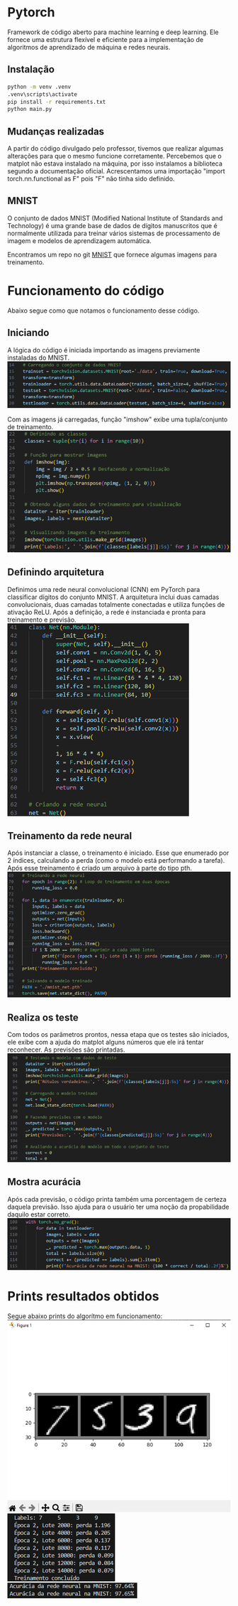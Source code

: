 # Pytorch

Framework de código aberto para machine learning e deep learning. Ele fornece uma estrutura flexível e eficiente para a implementação de algoritmos de aprendizado de máquina e redes neurais. 

## Instalação

```bash
python -m venv .venv
.venv\scripts\activate
pip install -r requirements.txt
python main.py
```

## Mudanças realizadas

A partir do código divulgado pelo professor, tivemos que realizar algumas alterações para que o mesmo
funcione corretamente. Percebemos que o matplot não estava instalado na máquina, por isso instalamos a
biblioteca segundo a documentação oficial.
Acrescentamos uma importação "import torch.nn.functional as F" pois "F" não tinha sido definido.

## MNIST
O conjunto de dados MNIST (Modified National Institute of Standards and Technology) é uma grande base de dados de dígitos manuscritos que é normalmente utilizada para treinar vários sistemas de processamento de imagem e modelos de aprendizagem automática.

Encontramos um repo no git [MNIST](https://github.com/mbornet-hl/MNIST/tree/master) que fornece algumas imagens para treinamento.

# Funcionamento do código
Abaixo segue como que notamos o funcionamento desse código.

## Iniciando
A lógica do código é iniciada importando as imagens previamente instaladas do MNIST.
![Carregando conjunto](/assets/carregandoConjuntos.png)

Com as imagens já carregadas, função "imshow" exibe uma tupla/conjunto de treinamento.
![Exibição](/assets/visualizando.png)

## Definindo arquitetura
Definimos uma rede neural convolucional (CNN) em PyTorch para classificar dígitos do conjunto MNIST. A arquitetura inclui duas camadas convolucionais, duas camadas totalmente conectadas e utiliza funções de ativação ReLU. Após a definição, a rede é instanciada e pronta para treinamento e previsão.
![Net](/assets/net.png)

## Treinamento da rede neural
Após instanciar a classe, o treinamento é iniciado. Esse que enumerado por 2 índices, calculando a perda (como o modelo está performando a tarefa).
Após esse treinamento é criado um arquivo à parte do tipo pth.
![Treinando](/assets/treinando.png)

## Realiza os teste
Com todos os parâmetros prontos, nessa etapa que os testes são iniciados, ele exibe com a ajuda do matplot alguns números que ele irá tentar reconhecer. As previsões são printadas.
![Teste](/assets/testando.png)

## Mostra acurácia
Após cada previsão, o código printa também uma porcentagem de certeza daquela previsão. Isso ajuda para o usuário ter uma noção da propabilidade daquilo estar correto.
![Previ](/assets/previ.png)

# Prints resultados obtidos
Segue abaixo prints do algorítmo em funcionamento:
![Chart](/assets/chart.png)
![Previsão](/assets/previsao.png)
![Acurácia](/assets/acuracia.png)